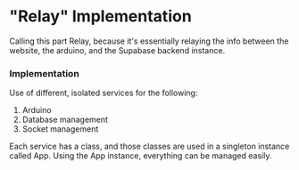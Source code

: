 # "Relay" Implementation

Calling this part Relay, because it's essentially relaying the info between the website, the arduino, and the Supabase backend instance.

### Implementation

Use of different, isolated services for the following:

1. Arduino
2. Database management
3. Socket management

Each service has a class, and those classes are used in a singleton instance called App. Using the App instance, everything can be managed easily.
